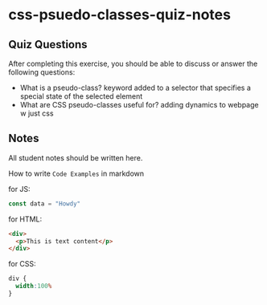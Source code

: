 # css-psuedo-classes-quiz-notes

## Quiz Questions

After completing this exercise, you should be able to discuss or answer the following questions:

- What is a pseudo-class?
keyword added to a selector that specifies a special state of the selected element
- What are CSS pseudo-classes useful for?
adding dynamics to webpage w just css

## Notes

All student notes should be written here.


How to write `Code Examples` in markdown

for JS:
```javascript
const data = "Howdy"
```

for HTML:
```html
<div>
  <p>This is text content</p>
</div>
```

for CSS:
```css
div {
  width:100%
}
```
